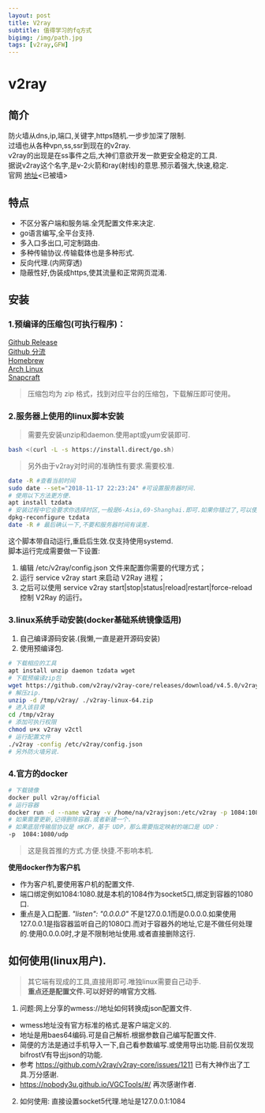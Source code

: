 ```yaml
---
layout: post
title: V2ray
subtitle: 值得学习的fq方式
bigimg: /img/path.jpg
tags: [v2ray,GFW]
---
```

# v2ray
## 简介
防火墙从dns,ip,端口,关键字,https随机.一步步加深了限制.  
过墙也从各种vpn,ss,ssr到现在的v2ray.  
v2ray的出现是在ss事件之后,大神们意欲开发一款更安全稳定的工具.  
据说v2ray这个名字,是v-2火箭和ray(射线)的意思.预示着强大,快速,稳定.  
官网 [地址](https://www.v2ray.com)<已被墙>  
## 特点
- 不区分客户端和服务端.全凭配置文件来决定.  
- go语言编写,全平台支持.  
- 多入口多出口,可定制路由.  
- 多种传输协议.传输载体也是多种形式.  
- 反向代理.(内网穿透)  
- 隐蔽性好,伪装成https,使其流量和正常网页混淆.  
## 安装
### 1.预编译的压缩包(可执行程序)：  
[Github Release](github.com/v2ray/v2ray-core)  
[Github 分流](v2ray.com/download)  
[Homebrew](github.com/v2ray/homebrew-v2ray)  
[Arch Linux](packages/community/x86_64/v2ray/)  
[Snapcraft](snapcraft.io/v2ray-core)  
> 压缩包均为 zip 格式，找到对应平台的压缩包，下载解压即可使用。

### 2.服务器上使用的linux脚本安装
> 需要先安装unzip和daemon.使用apt或yum安装即可.
```bash
bash <(curl -L -s https://install.direct/go.sh)
```
> 另外由于v2ray对时间的准确性有要求.需要校准.
```bash
date -R #查看当前时间
sudo date --set="2018-11-17 22:23:24" #可设置服务器时间.
# 使用以下方法更方便.
apt install tzdata
# 安装过程中它会要求你选择时区,一般是6-Asia,69-Shanghai.即可.如果你错过了,可以使用一下命令重新设置
dpkg-reconfigure tzdata
date -R # 最后确认一下,不要和服务器时间有误差.
```
这个脚本带自动运行,重启后生效.仅支持使用systemd.  
脚本运行完成需要做一下设置:
1. 编辑 /etc/v2ray/config.json 文件来配置你需要的代理方式；
2. 运行 service v2ray start 来启动 V2Ray 进程；
3. 之后可以使用 service v2ray start|stop|status|reload|restart|force-reload 控制 V2Ray 的运行。

### 3.linux系统手动安装(docker基础系统镜像适用)
1. 自己编译源码安装.(我懒,一直是避开源码安装)
2. 使用预编译包.
```bash
# 下载相应的工具
apt install unzip daemon tzdata wget
# 下载预编译zip包
wget https://github.com/v2ray/v2ray-core/releases/download/v4.5.0/v2ray-linux-64.zip
# 解压zip.
unzip -d /tmp/v2ray/ ./v2ray-linux-64.zip
# 进入该目录
cd /tmp/v2ray
# 添加可执行权限
chmod u+x v2ray v2ctl
# 运行配置文件
./v2ray -config /etc/v2ray/config.json
# 另外防火墙另说.
```
### 4.官方的docker
```bash
# 下载镜像
docker pull v2ray/official
# 运行容器
docker run -d --name v2ray -v /home/na/v2rayjson:/etc/v2ray -p 1084:1080 v2ray/official v2ray -config=/etc/v2ray/config.json
# 如果需要更新,记得删除容器.或者新建一个.
# 如果底层传输层协议是 mKCP，基于 UDP，那么需要指定映射的端口是 UDP：
-p  1084:1080/udp
```
> 这是我首推的方式.方便.快捷.不影响本机.  

**使用docker作为客户机**  
- 作为客户机,要使用客户机的配置文件.  
- 端口绑定例如1084:1080.就是本机的1084作为socket5口,绑定到容器的1080口.
- 重点是入口配置. _"listen": "0.0.0.0"_ 不是127.0.0.1而是0.0.0.0.如果使用127.0.0.1是指容器监听自己的1080口.而对于容器外的地址,它是不做任何处理的.使用0.0.0.0时,才是不限制地址使用.或者直接删除这行.

## 如何使用(linux用户).
> 其它端有现成的工具,直接用即可.唯独linux需要自己动手.  
**重点还是配置文件.可以好好的啃官方文档.**

1. 问题:网上分享的wmess://地址如何转换成json配置文件.  
- wmess地址没有官方标准的格式.是客户端定义的.
- 地址是用baes64编码.可是自己解析.根据参数自己编写配置文件.
- 简便的方法是通过手机导入一下,自己看参数编写.或使用导出功能.目前仅发现bifrostV有导出json的功能.
- 参考 https://github.com/v2ray/v2ray-core/issues/1211 已有大神作出了工具.万分感谢.
- https://nobody3u.github.io/VGCTools/#/ 再次感谢作者.

2. 如何使用:
直接设置socket5代理.地址是127.0.0.1:1084
